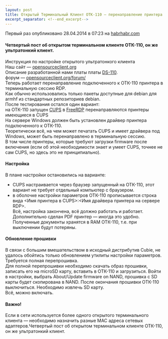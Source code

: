 ```yaml
---
layout: post
title: Открытый Терминальный Клиент ОТК-110 — перенаправление принтера в RDP сессию  
excerpt_separator: <!--end_excerpt-->
---
```

Первый раз опубликовано 28.04.2014 в 07:23 на [habrhabr.com](https://habr.com/ru/company/itfb/blog/221021/)  
#### Четвертый пост об открытом терминальном клиенте ОТК-110, он же ультратонкий клиент.  
Инструкция по настройке открытого ультратонкого клиента  
Наш сайт — [opensourceclient.org](opensourceclient.org)  
Описание разработанной нами платы платы [DS-110](http://opensourceclient.org/faq/specifications-ds-110).  
форум — [opensourceclient.org/forum/](opensourceclient.org/forum/)  
Теперь работает перенаправление подключенного к ОТК-110 принтера в терминальную сессию RDP.  
Как обычно использовались только пакеты доступные для debian для armhf из стандартных репозиториев debian.  
После тестирования остался один вариант:  
    на ОТК-110 запущен [CUPS](https://www.cups.org/)
    в [FreeRDP](http://www.freerdp.org/) перенаправляются принтеры имеющиеся в CUPS  
На сервере Windows должен быть установлен драйвер принтера подключенного к ОТК-110.  
Теоретически всё, на чем может печатать CUPS и имеет драйвера под Windows, может быть перенаправлено в терминальную сессию.  
В том числе принтеры, которые требуют загрузки firmware после включения (если об этой необходимости знает и умеет CUPS, точнее не сам CUPS, но здесь это не принципиально).  
#### Настройка  
В плане настройки остановились на варианте:  
- CUPS настраивается через браузер запущенный на ОТК-110, этот вариант не требует отдельный компьютер с браузером.  
- в оболочке настройки параметров ОТК-110 прописывается строка вида <Имя принтера в CUPS>:<Имя драйвера принтера на сервере RDP>.  
Всё, настройка закончена, всё должно работать и работает.  
Дополнительно сделан PDF принтер — иногда это удобно. Полученные документы хранятся в RAM ОТК-110, т.е. при выключении будут потеряны.  
#### Обновление прошивки  
В связи c большим вмешательством в исходный дистрибутив Cubie, не удалось обойтись только обновлением утилиты настройки параметров. Требуется полная перепрошивка.  
Для полной перепрошивки необходимо скачать образ прошивки, записать его на microSD карту, вставить в ОТК-110 и загрузиться. Войти в настройки, выбрать About/Update firmware on NAND, прошивка с SD карты будет скопирована в NAND. После окончания прошивки ОТК-110 выключиться. Необходимо извлечь SD карту.  
Всё, можно включать.  
#### Важно!
Если в сети используется более одного открытого терминального клиента — необходимо назначить разные MAC адреса сетевых адаптеров.Четвертый пост об открытом терминальном клиенте ОТК-110, он же ультратонкий клиент.  
